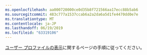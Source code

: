 ```yaml
---
ms.openlocfilehash: aa000720000ce0d35b8f721566aa17ecc88b5ab6
ms.sourcegitcommit: 483c777a1537ccab6a2a2da6a5d1fe4470dd0e7e
ms.translationtype: MT
ms.contentlocale: ja-JP
ms.lasthandoff: 06/19/2019
ms.locfileid: "63319106"
---
```

[ユーザー プロファイルの表示](https://docs.microsoft.com/dynamics365/customer-engagement/basics/view-your-user-profile)に関するページの手順に従ってください。